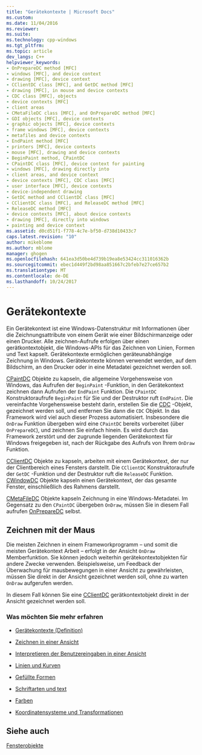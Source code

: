 ```yaml
---
title: "Gerätekontexte | Microsoft Docs"
ms.custom: 
ms.date: 11/04/2016
ms.reviewer: 
ms.suite: 
ms.technology: cpp-windows
ms.tgt_pltfrm: 
ms.topic: article
dev_langs: C++
helpviewer_keywords:
- OnPrepareDC method [MFC]
- windows [MFC], and device context
- drawing [MFC], device context
- CClientDC class [MFC], and GetDC method [MFC]
- drawing [MFC], in mouse and device contexts
- CDC class [MFC], objects
- device contexts [MFC]
- client areas
- CMetaFileDC class [MFC], and OnPrepareDC method [MFC]
- GDI objects [MFC], device contexts
- graphic objects [MFC], device contexts
- frame windows [MFC], device contexts
- metafiles and device contexts
- EndPaint method [MFC]
- printers [MFC], device contexts
- mouse [MFC], drawing and device contexts
- BeginPaint method, CPaintDC
- CPaintDC class [MFC], device context for painting
- windows [MFC], drawing directly into
- client areas, and device context
- device contexts [MFC], CDC class [MFC]
- user interface [MFC], device contexts
- device-independent drawing
- GetDC method and CClientDC class [MFC]
- CClientDC class [MFC], and ReleaseDC method [MFC]
- ReleaseDC method [MFC]
- device contexts [MFC], about device contexts
- drawing [MFC], directly into windows
- painting and device context
ms.assetid: d0cd51f1-f778-4c7e-bf50-d738d10433c7
caps.latest.revision: "10"
author: mikeblome
ms.author: mblome
manager: ghogen
ms.openlocfilehash: 641ea3d50be4d739b19ea8e53424cc311016362b
ms.sourcegitcommit: ebec1d449f2bd98aa851667c2bfeb7e27ce657b2
ms.translationtype: MT
ms.contentlocale: de-DE
ms.lasthandoff: 10/24/2017
---
```

# <a name="device-contexts"></a>Gerätekontexte
Ein Gerätekontext ist eine Windows-Datenstruktur mit Informationen über die Zeichnungsattribute von einem Gerät wie einer Bildschirmanzeige oder einen Drucker. Alle zeichnen-Aufrufe erfolgen über einen gerätkontextobjekt, die Windows-APIs für das Zeichnen von Linien, Formen und Text kapselt. Gerätekontexte ermöglichen geräteunabhängige Zeichnung in Windows. Gerätekontexte können verwendet werden, auf dem Bildschirm, an den Drucker oder in eine Metadatei gezeichnet werden soll.  
  
 [CPaintDC](../mfc/reference/cpaintdc-class.md) Objekte zu kapseln, die allgemeine Vorgehensweise von Windows, das Aufrufen der `BeginPaint` -Funktion, in den Gerätekontext zeichnen dann Aufrufen der `EndPaint` Funktion. Die `CPaintDC` Konstruktoraufrufe `BeginPaint` für Sie und der Destruktor ruft `EndPaint`. Die vereinfachte Vorgehensweise besteht darin, erstellen Sie die [CDC](../mfc/reference/cdc-class.md) -Objekt, gezeichnet werden soll, und entfernen Sie dann die `CDC` Objekt. In das Framework wird viel auch dieser Prozess automatisiert. Insbesondere die `OnDraw` Funktion übergeben wird eine `CPaintDC` bereits vorbereitet (über `OnPrepareDC`), und zeichnen Sie einfach hinein. Es wird durch das Framework zerstört und der zugrunde liegenden Gerätekontext für Windows freigegeben ist, nach der Rückgabe des Aufrufs von Ihrem `OnDraw` Funktion.  
  
 [CClientDC](../mfc/reference/cclientdc-class.md) Objekte zu kapseln, arbeiten mit einem Gerätekontext, der nur der Clientbereich eines Fensters darstellt. Die `CClientDC` Konstruktoraufrufe der `GetDC` -Funktion und der Destruktor ruft die `ReleaseDC` Funktion. [CWindowDC](../mfc/reference/cwindowdc-class.md) Objekte kapseln einen Gerätekontext, der das gesamte Fenster, einschließlich des Rahmens darstellt.  
  
 [CMetaFileDC](../mfc/reference/cmetafiledc-class.md) Objekte kapseln Zeichnung in eine Windows-Metadatei. Im Gegensatz zu den `CPaintDC` übergeben `OnDraw`, müssen Sie in diesem Fall aufrufen [OnPrepareDC](../mfc/reference/cview-class.md#onpreparedc) selbst.  
  
## <a name="mouse-drawing"></a>Zeichnen mit der Maus  
 Die meisten Zeichnen in einem Frameworkprogramm – und somit die meisten Gerätekontext Arbeit – erfolgt in der Ansicht `OnDraw` Memberfunktion. Sie können jedoch weiterhin gerätekontextobjekten für andere Zwecke verwenden. Beispielsweise, um Feedback der Überwachung für mausbewegungen in einer Ansicht zu gewährleisten, müssen Sie direkt in der Ansicht gezeichnet werden soll, ohne zu warten `OnDraw` aufgerufen werden.  
  
 In diesem Fall können Sie eine [CClientDC](../mfc/reference/cclientdc-class.md) gerätkontextobjekt direkt in der Ansicht gezeichnet werden soll.  
  
### <a name="what-do-you-want-to-know-more-about"></a>Was möchten Sie mehr erfahren  
  
-   [Gerätekontexte (Definition)](http://msdn.microsoft.com/library/windows/desktop/dd183553)  
  
-   [Zeichnen in einer Ansicht](../mfc/drawing-in-a-view.md)  
  
-   [Interpretieren der Benutzereingaben in einer Ansicht](../mfc/interpreting-user-input-through-a-view.md)  
  
-   [Linien und Kurven](http://msdn.microsoft.com/library/windows/desktop/dd145028)  
  
-   [Gefüllte Formen](http://msdn.microsoft.com/library/windows/desktop/dd162714)  
  
-   [Schriftarten und text](http://msdn.microsoft.com/library/windows/desktop/dd144819)  
  
-   [Farben](http://msdn.microsoft.com/library/windows/desktop/dd183450)  
  
-   [Koordinatensysteme und Transformationen](http://msdn.microsoft.com/library/windows/desktop/dd183475)  
  
## <a name="see-also"></a>Siehe auch  
 [Fensterobjekte](../mfc/window-objects.md)


